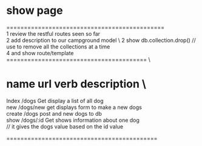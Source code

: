 # show page

============================================= \
1 review the restful routes seen so far  \
2 add description to our campground model \ 
2 show db.collection.drop()  // use to remove all the collections at a time   \
4 and show route/template \
======================================== \

name    url         verb       description \
==========================================  

Index   /dogs        Get        display a list of all dog   \
new    /dogs/new    get        displays form to make a new dogs   \
create /dogs        post       and new dogs to db   \
show   /dogs/:id    Get        shows information about one dog   \
// it gives the dogs value based on the id value    

===========================================